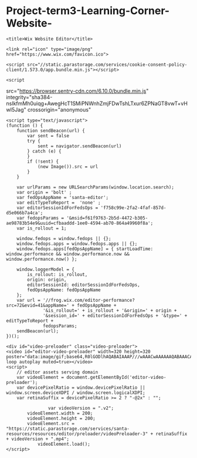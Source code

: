 # Project-term3-Learning-Corner-Website-
<!DOCTYPE html>
<!--[if lte IE 9]>     <html class="no-js ie"> <![endif]-->
<!--[if gt IE 9]><!--> <html class="no-js"> <!--<![endif]-->
<head>
    <meta charset="utf-8">
<meta http-equiv="X-UA-Compatible" content="IE=Edge">
<meta http-equiv="Cache-Control" content="no-cache">

    <title>Wix Website Editor</title>
    
    <link rel="icon" type="image/png" href="https://www.wix.com/favicon.ico">

    <script src="//static.parastorage.com/services/cookie-consent-policy-client/1.573.0/app.bundle.min.js"></script>
<script src="//static.parastorage.com/services/tag-manager-client/1.427.0/hostTags.bundle.min.js"></script>
<script>
    if (window.consentPolicyManager) {
        window.consentPolicyManager.init({
            baseUrl: window.location.origin,
            consentPolicy: {"functional":true,"analytics":true,"advertising":true,"dataToThirdParty":true,"essential":true}
    });
    }
</script>
<script>
    if (window.wixTagManager) {
        window.wixTagManager.init(window.wixTagManager.HOST_NAMES.EDITOR, 'en');
    }
</script>
    <script
  src="https://browser.sentry-cdn.com/6.10.0/bundle.min.js"
  integrity="sha384-nsIkfmMh0uiqg+AwegHcT1SMiPNWnhZmjFDwTshLTxur6ZPNaGT8vwT+vHwI5Jag"
  crossorigin="anonymous"
></script>
    <script type="text/javascript">
    (function () {
        function sendBeacon(url) {
            var sent = false
            try {
                sent = navigator.sendBeacon(url)
            } catch (e) {
            }
            if (!sent) {
                (new Image()).src = url
            }
        }

        var urlParams = new URLSearchParams(window.location.search);
        var origin = 'bolt' ;
        var fedOpsAppName = 'santa-editor';
        var editTypeToReport =  'none' ;
        var editorSessionIdForFedsOps = 'f758c99e-2fa2-4faf-857d-d5e066b7a4ca';
        var fedopsParams = '&msid=f61f9763-2b5d-4472-b305-ae98783b54e9&uuid=cfbaaddd-1ee0-4594-ab70-864a49960f8a';
        var is_rollout = 1;

        window.fedops = window.fedops || {};
        window.fedops.apps = window.fedops.apps || {};
        window.fedops.apps[fedOpsAppName] = { startLoadTime: window.performance && window.performance.now && window.performance.now() };

        window.loggerModel = {
            is_rollout: is_rollout,
            origin: origin,
            editorSessionId: editorSessionIdForFedsOps,
            fedOpsAppName: fedOpsAppName
        };
        var url = '//frog.wix.com/editor-performance?src=72&evid=41&appName=' + fedOpsAppName +
                  '&is_rollout=' + is_rollout + '&origin=' + origin +
                  '&session_id=' + editorSessionIdForFedsOps + '&type=' + editTypeToReport +
                  fedopsParams;
        sendBeacon(url);
    })();
</script>
    <link rel="stylesheet" href="https://static.parastorage.com/services/santa-editor/1.12990.0/cssCache/packages/rEditor/src/main/editor.css" type="text/css" />
            <script src="https://static.parastorage.com/unpkg-semver/wix-recorder@^1/app.bundle.min.js"></script>    
    <script type="text/javascript">
        var editorModel =  {"siteHeader":{"id":"0e1468e3-daa7-4bdc-8ca4-4390a0529af2","userId":"68683557-4d38-41db-b093-f7a05f8c48da","revision":236,"version":1630026856280,"applicationType":"HtmlWeb","documentType":"document","published":true,"pageIdList":{"masterPageJsonFileName":"686835_3115f1509891449d12d5a41c4a27f912_236.json","topology":["https:\/\/static.wix.com\/sites\/{filename}.z?v=3","https:\/\/fallback.wix.com\/wix-html-editor-pages-webapp\/pageForEditor\/{filename}?v=3"],"pages":[{"pageId":"mcu9p","title":"Contact (Sidebar)","pageJsonFileName":"686835_4edbb229b9d7ea5ae6e21c6e22893e9c_232.json"},{"pageId":"mainPage","title":"HOME","pageJsonFileName":"686835_6881f8cf4e81a55d851f9ffcf2fadd25_232.json"},{"pageId":"gnjc7","title":"STUDY TECHNIQUES","pageJsonFileName":"686835_b296891641923e846781e00dab4ab922_220.json"},{"pageId":"gibuw","title":"Notifications","pageJsonFileName":"686835_86cc65acd6c8acad8aed16385c6336e2_231.json"},{"pageId":"kgt8x","title":"Members","pageJsonFileName":"686835_f3af024218bd55c7fd339452abc7a7da_231.json"},{"pageId":"kjf3r","title":"ABOUT","pageJsonFileName":"686835_5425e4d15f7a628dae227b33af56dde5_231.json"},{"pageId":"c1t44","title":"PAST PAPERS","pageJsonFileName":"686835_30c37790abe99c0409ef37c43a224162_232.json"},{"pageId":"mcu9o","title":"Login Form","pageJsonFileName":"686835_b83f560ca7dd33ae5ab48e0f34ba9900_195.json"},{"pageId":"mcu9q","title":"Sign Up Form","pageJsonFileName":"686835_faf30b49118a2a4c624cbdacde5778e4_196.json"},{"pageId":"lriyt","title":"CAREER INFORMATION","pageJsonFileName":"686835_28426132562a896629bb5ad83cfc9dba_220.json"},{"pageId":"spoa5","title":"Files","pageJsonFileName":"686835_ea43b7b882906e627e75dc5496129422_231.json"},{"pageId":"fzvtg","title":"File Sharing (vooks and videos","pageJsonFileName":"686835_5061fdce50bfd40592a4ba62040c0f2e_236.json"},{"pageId":"d0ikp","title":"My Account","pageJsonFileName":"686835_d178759d1f814da798055088db58ada4_231.json"},{"pageId":"wf7qt","title":"Contact (First Name)","pageJsonFileName":"686835_de8347d9a882f912f851600e5c3b630b_203.json"},{"pageId":"unyg0","title":"LIBRARY","pageJsonFileName":"686835_668addd78b49f69512fae1860848f32c_236.json"},{"pageId":"b72lh","title":"CONTACT","pageJsonFileName":"686835_edf6e1dad151631930b7f9aef970455f_232.json"}]},"originalTemplateId":"5c1beed4-ac61-4783-a2ea-182dece51d13"},"metaSiteId":"f61f9763-2b5d-4472-b305-ae98783b54e9","mode":"nodebug","selenium":false,"firstSave":false,"serviceMappings":{"1":{"idInMetaSite":1,"idInApp":"0e1468e3-daa7-4bdc-8ca4-4390a0529af2","applicationType":"HtmlWeb"}},"metaSiteData":{"siteName":"learningcorner","title":"","favicon":"","metaTags":[{"name":"description","value":"","property":false},{"name":"fb_admins_meta_tag","value":"","property":false},{"name":"keywords","value":"","property":false}],"thumbnail":"","premiumFeatures":[],"indexable":true,"suppressTrackingCookies":false,"adaptiveMobileOn":true,"externalUriMappings":[],"ogImage":""},"publicUrl":"https:\/\/chantelewis97.wixsite.com\/learningcorner","relativeWixUri":"\/learningcorner","editorSessionId":"f758c99e-2fa2-4faf-857d-d5e066b7a4ca","usedMetaSiteNames":[],"runningExperiments":{"se_repeater_direction":"new","se_ooiControllers":"new","se_qrCodeToPublishedSite":"new","specs.wixCode.AtlasV2Enabled":"true","specs.marketplace.blackFridaySale":"false","se_smartWriterRedesign":"new","specs.media.MediaManager3":"true","se_mediaPanelShowCreateMediaSection":"true","specs.wos.SiteHistoryBM":"true","se_multipleItemsToNonDevUsers":"new","se_widgetGfppFix":"new","se_multilingualLocalizedSwitcher":"new","se_Ascend_crmHomeButton":"true","specs.wixCode.CodeEditorEslintRecommended":"true","specs.media-manager-g6.NewCheckout":"true","se_alternativaArenaEndpoint":"new","se_googleMapDatabinding":"new","se_allowOnlyBackendLoginSetting":"false","se_mediaPanelShowRecommendedMedia":"false","specs.wixCode.se_veloComponentsNewWorkspace":"true","se_wixBooking_bizMgrImprovement":"new","se_disableAppBuilderLayoutCalls":"new","specs.chat.HideSettingsFirstTime":"true","se_educationStudent":"new","se_changePositionOfLinkInGfpp":"old","searchSuggestions":"new","se_setAsHomePageContextMenu":"new","specs.wixCode.BMOverEditor":"true","specs.media-manager-g6.PriceWithTax":"true","se_disableNewUserVideo":"new","se_widgetDesign":"new","se_newSSRCacheTimeFrames":"new","se_migrateToMeshScreen":"1","specs.wixCode.OptionalSandbox":"true","se_nonResizableRefComponent":"new","shouldUseMediaStudioWithBothFileURLAndFileID":"new","se_wixBookings_disableDashboardOnInstall":"new","newBlogMagicMigration":"new","se_PriceWithTax":"true","se_stylablePanelElementHighlighting":"new","se_newReleasesFeed":"new","specs.chat.WidgetRedesignPhase1":"true","specs.marketplace.editorx-for-1484cb44-49cd-5b39-9681-75188ab429de":"true","se_localizedLanguagePicker":"new","se_enableFileShareDashboard":"false","se_tooManyPagesLimitation":"new","se_panelHeaderBackButton":"new","specs.velo.CreateVeloPackageConfigBackend":"true","specs.wixCode.codereuse-useV2RepositoryUrl":"true","WixStoresLaunch":"new","se_siteMenuErrorsHandling":"new","specs.wixCode.helpTopics":"true","specs.marketplace.newReviewComponent":"true","specs.wixCode.hideWrongParamAssignErrors":"true","se_silentPreInstall":"new","se_newCustomTypesFlow":"new","se_attachHighlightRespectsScroll":"new","se_editorxNewProGalleryAddPanelSectionDesign":"new","specs.marketplace.hideDevName":"true","se_privacyGDPRInSettings":"new","se_newBlogQuickMigration":"new","specs.media.MediaManager3Migrate":"true","specs.codeEmbed.CustomCodeOnly":"true","se_blocksNewServer":"new","specs.wixCode.EditorDeeplinksInBM":"true","specs.wixCode.newCodeTemplates":"false","se_smartWriter":"new","specs.marketplace.use-new-marketplace":"true","se_focusBoxUIChanges":"new","se_enableDragFromEditBox":"new","se_NewHorizontalMenuLimitedHoverFeatures":"new","se_newLinkPanelFlowForAnchors":"new","se_multilingualReOnboarding":"new","se_appBuilderNameWithAsyncValidation":"new","se_requirejsCrossorigin":"new","se_UploadButtonVideoQuotaBanner":"old","se_wixBookings_HealthWaivers":"new","se_EditorSearchBMIntegration":"new","se_showDisplayNameInEditBox":"new","se_fedopsLogger":"new","se_InputElementsRemoveLabelToggles":"new","se_wixBookings_IntroFunnelPreInstallation":"new","specs.wixData.SignatureInput":"true","se_mediaPanelAddSection":"B","se_stylableMulticompDesign":"new","se_chat_button_added":"new","se_UploadButtonMultipleFiles":"new","videobox_databinding":"new","rcToTestSiteOnEditorX":"true","se_removeSeoSet":"new","se_flushBIOnUnload":"new","se_UploadButtonMaxFileSize":"old","se_mediaPanelIcon":"C","specs.wixCode.tbfSupportArrowFunctions":"true","specs.funnel.NewIntroEnableAppSuggestions":"true","specs.wixCode.DataBackupsInEditor":"true","se_Ascend_splitChatAndInbox":"true","se_colorPickerRedesign":"new","se_mediaPanelColor":"orange","se_AddPanelOnlinePrograms":"old","se_wixBooking_LearnMore6thButton":"new","specs.wos.displayOldBlog":"true","se_googleTranslate":"new","se_disableUpdateJsonFromMeasureMapDuringRealDrag":"new","specs.wixCode.cacheNotificationFromServer":"true","specs.stores.DropshippingNewFunnelFK":"true","se_AddPanelStripSectionAsTopSection":"new","se_sentryNext":"new","se_siteMembersLink":"new","specs.ident.UpdateMembersPermsOnEditor":"true","se_typescriptCodeEditor":"new","se_addSectionHoverUI":"new","specs.wixCode.codereuse-useNewPkgRepositoryUrl":"true","se_multilingualTranslationDups":"new","specs.ascend.AccessPackagePicker":"true","se_bgScrollEffects_phaseTwo":"new","se_multilingualPinLayout":"new","specs.wixCode.useContextEndpoint":"true","se_csaveConcurrentEditingPopup":"new","se_UploadButtonPreviewSelectedFile":"new","specs.wixCode.renameSiteMonitoringToLogging":"true","ds_csave":"new","se_wixBooking_EditorXContent":"new","se_wixStores_installStoresOnUserIntent":"true","developerModeToggle":"new","specs.wixData.appPages":"true","se_disableOoiGfppControllerClickedEvent":"new","specs.wixCode.NewSandboxLiveControl":"true","specs.wixCode.wixDataUnifiedIcons":"true","se_handleTooManySitesForFreeUserException":"new","specs.support.LessCapabilitiesForSupportUser":"old","YontiEditorConduction":"old","se_newMaxStretchValue":"new","se_phoneInputCustomFormats":"new","se_siteDraftModeEditorExperience":"new","specs.wixCode.CodeEditorDarkThemeV2":"false","newBlogNewPostListSections":"true","se_playInteractionFromModeBar":"new","se_stylablePanelNewElementreeInfra":"new","se_multilingualHideGfpp":"new","se_newWorkspace":"new","se_multilingualOneClickTranslation":"new","se_newAddPanel":"new","specs.abTranslate.santa-editor.abSpec-specs.wixCode.veloRebranding":"1","se_addNewAnchorFromAnchorMenu":"new","se_stylablePanel":"new","se_multilingualHidePageActions":"new","se_removeTextButtons":"true","se_removeAllGuides":"new","se_multilingualModeV2":"new","specs.wixCode.CodeEditorTheme":"true","specs.wixCode.se_debugging_triggerBEfunction":"true","specs.experts.FeedBackNg2":"true","specs.wixCode.BackupBeforeImport":"true","se_newSentryVm":"new","specs.wixCode.veloRebranding":"true","se_mediaPanelNewTexts":"true","se_stylableButtonThemes":"new","se_layersAutofocus":"new","se_optimisticDrag":"new","ricos_databinding":"new","specs.marketplace.complete-install":"true","displayWixAdsNewVersion":"new","se_EditorSearch":"new","rcToTestSiteOnSantaEditor":"true","se_wixBookings_IntroFunnelV2":"new","se_hideOldBlogManagePostsGfppButtons":"new","specs.madeforBaseUI":"false","se_videoPlayerNewPresets":"new","se_addPanel_vectorArt_featuredSection":"new","specs.wixCode.EmptyStateInBM":"true","se_wixBookings_newAddPanel":"new","specs.marketplace.supported-by-editorx":"false","se_siteMembersMultilingual":"new","dm_includeSdkVersionTpaSettingsUrl":"new","specs.wixCode.FirstCreatedCollectionHelper":"false","se_csaveEditingPopup":"new","newBlogPostListWidgetSections":"new","se_dynamicPagesComboboxLayoutTweaks":"new","specs.marketplace.showDealerBanner":"true","se_obMigrationFlow":"new","se_seoTagOptionsUpdate":"new","se_full_screen_by_form_factor_on_editorx":"new","specs.marketplace.editorx-for-14517e1a-3ff0-af98-408e-2bd6953c36a2":"true","se_editorXInputLabels":"new","se_NewHorizontalMenuReplaceOldPresetsInAddPanel":"new","specs.wixCode.typescriptCodeEditorInAppBuilder":"true","se_removeSettingsGFPPVerticalAnchorMenu":"new","se_NewHorizontalMenuApplyCssFixer":"new","specs.wixCode.se_debugging_triggerBEfunctionOnEditorX":"true","se_wixBooking_6thButtonWithLinkToPagesPanel":"old","se_UploadButtonPopperContent":"new","specs.wixData.UnifyExperience":"true","specs.ascend.AscendAwareness":"true","se_addAppOnRelatedAppClick":"new","searchExpandableLayout":"old","se_showSeoAndAccessibilityForStyleOnlyText":"new","se_addAnchorMenu_newFlows":"old","se_rcmRemoveUndo":"old","se_openAnchorSettingOnAdd":"new","se_stylablePanelVerticalMode":"A","se_enableOpenModalPanelForTPAs":"new","se_newQABSocialNetworks":"new"},"languageCode":"en","metaSiteTemplate":false,"siteMetaData":{"preloader":{"uri":"","enabled":false},"contactInfo":{"companyName":"","phone":"","fax":"","email":"","address":""},"hasMobileStructure":false,"quickActions":{"socialLinks":[],"colorScheme":"dark","configuration":{"quickActionsMenuEnabled":false,"navigationMenuEnabled":true,"phoneEnabled":false,"emailEnabled":false,"addressEnabled":false,"socialLinksEnabled":false}},"headTags":"","renderHints":{"containsTPA":true,"isMeshReady":true,"containsAppPart":false,"containsAppPart2":false,"componentsCount":{"wysiwyg.viewer.components.ExpandableMenu":1,"wysiwyg.viewer.components.QuickActionBar":1,"wysiwyg.viewer.components.HeaderContainer":1,"wysiwyg.viewer.components.inputs.TextInput":11,"wysiwyg.viewer.components.FiveGridLine":1,"wysiwyg.viewer.components.VectorImage":12,"wysiwyg.viewer.components.Column":17,"wysiwyg.viewer.components.LoginSocialBar":1,"wysiwyg.viewer.components.menus.DropDownMenu":2,"wysiwyg.viewer.components.LinkBar":5,"platform.components.AppWidget":4,"wysiwyg.viewer.components.StripColumnsContainer":13,"mobile.core.components.Page":16,"wysiwyg.viewer.components.VerticalLine":1,"wysiwyg.viewer.components.MenuToggle":1,"wysiwyg.viewer.components.inputs.TextAreaInput":2,"wysiwyg.viewer.components.SiteRegionContainer":1,"wysiwyg.viewer.components.PagesContainer":1,"wysiwyg.viewer.components.tpapps.TPAMultiSection":1,"wysiwyg.viewer.components.tpapps.TPAWidget":1,"wysiwyg.viewer.components.WPhoto":17,"wysiwyg.viewer.components.WRichText":63,"mobile.core.components.Container":15,"wysiwyg.viewer.components.FormContainer":4,"wysiwyg.viewer.components.SiteButton":9,"wysiwyg.viewer.components.BackToTopButton":1,"wysiwyg.viewer.components.PopupCloseIconButton":3,"wysiwyg.viewer.components.PopupContainer":3,"wysiwyg.viewer.components.tpapps.TPAGluedWidget":1,"wixui.VideoPlayer":1,"wysiwyg.viewer.components.MenuContainer":1,"wysiwyg.viewer.components.PageGroup":1,"wysiwyg.viewer.components.FooterContainer":1,"wixui.StylableButton":8,"wysiwyg.viewer.components.MediaContainer":2,"wysiwyg.viewer.components.tpapps.TPASection":4,"wysiwyg.viewer.components.Repeater":2,"platform.components.AppController":2},"applications":{"14f25924-5664-31b2-9568-f9c5ed98c9b1":{"widgetsCount":{"14f2595a-a352-3ff1-9b3c-4d21861fe58f":1}},"1537b24e-29d1-6d8f-b8e1-d6860f2f70b9":{"widgetsCount":{"1537b264-0a4d-ca5e-52b9-980bc763d50a":1,"35a4cb97-c8cd-4ee9-ac3c-89c13c8493d6":1}},"14dbefd2-01b4-fb61-32a7-3abd44da4908":{"widgetsCount":{"14dbefdd-0f55-0dfe-70a2-79a8fe7ee7b9":1}},"14cc59bc-f0b7-15b8-e1c7-89ce41d0e0c9":{"controllersCount":{"members":1}},"dataBinding":{"controllersCount":{"router_dataset":1}},"14cffd81-5215-0a7f-22f8-074b0e2401fb":{"widgetsCount":{"14dd1af6-3e02-63db-0ef2-72fbc7cc3136":1}},"14517e1a-3ff0-af98-408e-2bd6953c36a2":{"widgetsCount":{"14517f3f-ffc5-eced-f592-980aaa0bbb5c":1}},"14ce1214-b278-a7e4-1373-00cebd1bef7c":{"controllersCount":{"wixForms":4}},"14ce28f7-7eb0-3745-22f8-074b0e2401fb":{"widgetsCount":{"14cefc05-d163-dbb7-e4ec-cd4f2c4d6ddd":1}}},"containsInteractions":true,"containsBPVariantsData":false}},"previewUrl":"https:\/\/editor.wix.com\/html\/editor\/web\/renderer\/render\/document\/0e1468e3-daa7-4bdc-8ca4-4390a0529af2?metaSiteId=f61f9763-2b5d-4472-b305-ae98783b54e9&editorSessionId=f758c99e-2fa2-4faf-857d-d5e066b7a4ca","permissionsInfo":{"loggedInUserId":"cfbaaddd-1ee0-4594-ab70-864a49960f8a","ownerId":"68683557-4d38-41db-b093-f7a05f8c48da","loggedInUserRoles":[{"role":"siteCoOwner"}],"permissions":[]},"geo":"ZAF","metaSiteFlags":["UrlMigrated","UseHttps"],"userProfile":{"imageUrl":"https:\/\/gravatar.com\/avatar\/73205245ee5bbf536bb17d9aee4b0284?d=blank"},"isDacRollout":false,"isDraft":false}; var serviceTopology = {"scriptsLocationMap":{"dealer-client-api":"https://static.parastorage.com/services/dealer-client-api/1.1405.0","dealer-react-viewer":"https://static.parastorage.com/services/dealer-react-viewer/1.36.0","site-generator-statics-metadata":"https://static.parastorage.com/services/site-generator-statics-metadata/1.1703.0","editor-platform-host-integration":"https://static.parastorage.com/services/editor-platform-host-integration/1.164.0","santa-editor":"https://static.parastorage.com/services/santa-editor/1.12990.0","wix-code-classic-editor":"https://static.parastorage.com/services/wix-code-classic-editor/1.1279.547","wix-code-viewer-app":"https://static.parastorage.com/services/wix-code-viewer-app/1.1479.164","marketplace-component":"https://static.parastorage.com/services/marketplace-component/1.3666.0","react-dealer-viewer":"https://static.parastorage.com/services/react-dealer-viewer/1.1285.0","editor-presets-bundle":"https://static.parastorage.com/services/editor-presets-bundle/1.94.0","dbsm-viewer-app":"https://static.parastorage.com/services/dbsm-viewer-app/1.3716.0","fallback-viewer-app":"https://static.parastorage.com/services/fallback-viewer-app/1.0.0","responsive-editor-common-infra":"https://static.parastorage.com/services/responsive-editor-common-infra/1.15.0","wix-bolt":"https://static.parastorage.com/services/wix-bolt/1.7403.0","dealer-cms-translations":"https://static.parastorage.com/services/dealer-cms-translations/1.4835.0","promote-analytics-adapter":"https://static.parastorage.com/services/promote-analytics-adapter/2.759.0","wix-music-embed":"https://static.parastorage.com/services/wix-music-embed/1.26.0","santa-resources":"https://static.parastorage.com/services/santa-resources/1.2.0","wixapps":"https://static.parastorage.com/services/wixapps/2.486.0","js-platform-editor-sdk":"https://static.parastorage.com/services/js-platform-editor-sdk/1.1716.0","ecommerce":"https://static.parastorage.com/services/ecommerce/1.203.0","advanced-seo-client":"https://static.parastorage.com/services/advanced-seo-client/1.1746.0","dbsm-editor-app":"https://static.parastorage.com/services/dbsm-editor-app/1.5217.0","santa-platform-apps-container":"https://static.parastorage.com/services/santa-platform-apps-container/1.843.0","langs":"https://static.parastorage.com/services/langs/2.577.0","responsive-editor":"https://static.parastorage.com/services/responsive-editor/1.1818.0","semi-native-sdk":"https://static.parastorage.com/services/semi-native-sdk/1.8.0","automation":"https://static.parastorage.com/services/automation/1.23.0","wix-code-editor-app":"https://static.parastorage.com/services/wix-code-editor-app/1.1667.193","wix-thunderbolt":"https://static.parastorage.com/services/wix-thunderbolt/1.7831.0","web":"https://static.parastorage.com/services/web/2.1229.80","sitemembers":"https://static.parastorage.com/services/sm-js-sdk/1.31.0","notifications-widget-component":"https://static.parastorage.com/services/notifications-widget-component/1.905.0","responsive-blocks-packages":"https://static.parastorage.com/services/responsive-blocks-packages/1.2133.0","universal-editor-app":"https://static.parastorage.com/services/universal-editor-app/1.932.0","editor-elements":"https://static.parastorage.com/services/editor-elements/1.6512.0","tpa":"https://static.parastorage.com/services/tpa/2.1065.0","add-panel-data-classic-editor":"https://static.parastorage.com/services/add-panel-data-classic-editor/1.580.0","wix-code-platform":"https://static.parastorage.com/services/wix-code-platform/1.949.0","responsive-editor-presets-metadata":"https://static.parastorage.com/services/responsive-editor-presets-metadata/1.1579.0","locale-dataset-data":"https://static.parastorage.com/services/locale-dataset-data/1.2907.0","santa":"https://static.parastorage.com/services/santa/1.11783.0","linguist-flags":"https://static.parastorage.com/services/linguist-flags/1.663.0","promote-seo-renderer":"https://static.parastorage.com/services/promote-seo-renderer/1.2.0","skins":"https://static.parastorage.com/services/skins/2.1229.80","santa-site-auth-module":"https://static.parastorage.com/services/santa-site-auth-module/1.9.0","document-management":"https://static.parastorage.com/services/document-management/1.6728.0","responsive-editor-packages":"https://static.parastorage.com/services/responsive-editor-packages/1.7669.0","manage-installed-apps":"https://static.parastorage.com/services/manage-installed-apps/1.1323.0","wixcode-namespaces":"https://static.parastorage.com/services/wixcode-namespaces/1.879.0","media-gallery-g5":"https://static.parastorage.com/services/media-gallery-g5/1.1206.0","core":"https://static.parastorage.com/services/core/2.1229.80","santa-langs":"https://static.parastorage.com/services/santa-langs/1.11047.0","ck-editor":"https://static.parastorage.com/services/ck-editor/1.87.3","wixmp-sdk":"https://static.parastorage.com/services/wixmp-sdk/1.16.0","marketplace-editor-container":"https://static.parastorage.com/services/marketplace-editor-container/1.2405.2","bootstrap":"https://static.parastorage.com/services/bootstrap/2.1229.80","editorx-santa-editor-bridge":"https://static.parastorage.com/services/editorx-santa-editor-bridge/1.1084.0","members-area-app-definitions":"https://static.parastorage.com/services/members-area-app-definitions/1.464.0","js-platform-apps-configuration":"https://static.parastorage.com/services/js-platform-apps-configuration/1.235.0","wix-code-code-editor":"https://static.parastorage.com/services/wix-code-code-editor/1.772.0","wix-ui-santa":"https://static.parastorage.com/services/wix-ui-santa/1.1645.0","blocks-client-viewer-app":"https://static.parastorage.com/services/blocks-client-viewer-app/1.20.0","tpa-gfpp-data":"https://static.parastorage.com/services/tpa-gfpp-data/1.946.0"},"scriptsVersionsMap":{"santa-data-fixer":"1.1402.0","ghostable-structure-builder":"1.150.0","santa-main-r":"1.100.0","simple-all-pages":"1.0.0","remote-widget-assets-wrapper":"1.5.0","remote-widget-structure-builder":"1.226.0","santa-site-metadata":"1.1880.0","stylable-santa-flatten":"2.0.222","ghostable-builder":"1.3.0"},"serverName":"wix.com","siteAssetsServerUrl":"https://siteassets.parastorage.com/pages","htmlComponentServer":"https://0.htmlcomponentservice.com","staticHTMLComponentUrl":"https://f61f9763-2b5d-4472-b305-ae98783b54e9.filesusr.com/","baseDomain":"wix.com","basePublicUrl":"https://www.wix.com/","editorPageStoreUrl":"https://fallback.wix.com/wix-html-editor-pages-webapp/pageForEditor","directStaticServerUrl":"https://static.42.wix.com/","scriptsDomainUrl":"https://static.parastorage.com/","locationStaticServerUrl":"https://static.42.wix.com/","publicPageStoreUrl":"https://publicorigin.wix.com/wix-public-html-renderer/page","publicStaticsUrl":"//static.parastorage.com/services/wix-public/1.299.0/","publicStaticBaseUri":"//static.parastorage.com/services/wix-public/1.299.0/","wixCloudSiteExtensionsServiceUrl":"https://editor.wix.com/wix-code-service","appMarketEditorApiUrl":"https://editor.wix.com/_api/app-market-api/apps","appMarketEditorNewUrl":"https://editor.wix.com/wix-app-market/editor","appMarketEditorUrl":"https://editor.wix.com/app-market-editor","appStoreUrl":"https://editor.wix.com/wix-apps","autoSaveUrl":"https://editor.wix.com/html/autosave/","biServerUrl":"https://frog.wix.com","blobUrl":"https://static.parastorage.com/wix_blob","commonServicesUrl":"https://api.wix.com/common-services","createFacebookUrl":"https://www.wix.com/create/website/html/facebook/fb/1","createMobileUrl":"https://meditor.wix.com/site/add/","createWebsiteUrl":"https://www.wix.com/create/website/all/all/web","dashboardServiceUrl":"https://dashboard.wix.com/wix-dashboard","dashboardUrl":"https://www.wix.com/create/my-account","developerMode":false,"digitalGoodsServerUrl":"https://dgs.wixapps.net/","ecommerceCheckoutUrl":"https://www.safer-checkout.com/","ecommerceStoreManagerUrl":"https://editor.wix.com/ecommerce","editorAssetsBaseUrl":"https://editorassets.parastorage.com/","editorServerRoot":"https://editor.wix.com/html/editor/web","appStudioServerRoot":"https://editor.wix.com/html/app-builder/web","editorServerRootFB":"https://editor.wix.com/html/editor/fb","emailServer":"https://assets.wix.com/common-services/notification/invoke","floggerUrl":"https://frog.wix.com","helpServer":"https://lc.wix.com/support/main/html5","htmlEditorRootUrl":"https://editor.wix.com/html/editor","locationBaseDomain":"42.wix.com","locationStaticServerRootUrl":"https://static.42.wix.com","mediaGalleryBaseUrl":"https://editor.wix.com/_partials/media-gallery-ng/0.354.0/","mediaGalleryBaseUrlB":"https://editor.wix.com/_partials/media-gallery-ng/0.354.0/","mediaGalleryG5BaseUrl":"https://editor.wix.com/_partials/media-gallery-g5/1.1206.0/","mediaGalleryG5StaticBaseUrl":"//static.parastorage.com/services/media-gallery-g5/1.1206.0/","mediaGalleryStaticBaseUrl":"//static.parastorage.com/services/media-gallery-ng/0.354.0/","mediaGalleryStaticBaseUrlB":"//static.parastorage.com/services/media-gallery-ng/0.354.0/","mediaManagerUrl":"https://editor.wix.com/_partials/media-gallery-g5/1.1206.0/","mediaManagerFrameUrl":"https://static.parastorage.com/unpkg-semver/media-frame@%5E1/MediaFrame.bundle.min.js","mediaRootUrl":"https://static.wixstatic.com/","mediaServerRoot":"wix.com","nestedComponentsMapUrl":"","premiumServerUrl":"https://premium.wix.com","premiumStateApiUrl":"https://editor.wix.com/_api/wix/getTpaPremiumState","productionMode":true,"screenshotServiceUrl":"https://screenshoter.wixpress.com/v1/screenshots","siteMembersUrl":"https://users.wix.com/wix-sm","staticAudioUrl":"https://music.wixstatic.com/mp3","staticDocsUrl":"https://docs.wixstatic.com/ugd","staticMediaUrl":"https://static.wixstatic.com/media","staticServerFallbackUrl":"https://static.parastorage.com/","staticServerUrl":"https://static.wix.com/","staticVideoUrl":"https://video.wixstatic.com/","wixCloudBaseDomain":"wix-code.com","wixCloudEditorBaseUrl":"https://editor.wix.com/wix-code-ide-server","wixCodeIdeServerUrl":"https://code.wix.com/wix-code-ide-server","wixCodeServiceUrl":"https://code.wix.com/wix-code-service","wixCloudMonitoringHubUrl":"https://editor.wix.com/_api/cloud-monitoring-hub","wixCodeMonitoringHubUrl":"https://monitoringhub.wix.com","staticVideoHeadRequestUrl":"https://storage.googleapis.com/video.wixstatic.com","wixStoresMigrationServiceUrl":"https://editor.wix.com/_api/wix-ecommerce-migration-web/","feedbackServiceUrl":"https://editor.wix.com/_api/feedback-server","salesSystemResolverUrl":"https://editor.wix.com/_api/wix/salesSystemResolver","dealerUrl":"https://editor.wix.com/_api/wix-dealer-integration-webapp","mediaUploadServerUrl":"https://files.wix.com/","adaptiveVideoDomain":"https://files.wix.com/","userFileDomainUrl":"filesusr.com","businessManagerUrl":"https://manage.wix.com/dashboard","linguistUrl":"/_api/linguist","editorWorkerBaseUrl":"https://editor.wix.com/_partials","businessManagerDomain":"https://manage.wix.com","editorRootUrl":"https://editor.wix.com/"}; 
var debugMode = "nodebug";
var siteId = '0e1468e3-daa7-4bdc-8ca4-4390a0529af2';

var siteHeader =  {"id":"0e1468e3-daa7-4bdc-8ca4-4390a0529af2","userId":"68683557-4d38-41db-b093-f7a05f8c48da","revision":236,"version":1630026856280,"applicationType":"HtmlWeb","documentType":"document","published":true,"pageIdList":{"masterPageJsonFileName":"686835_3115f1509891449d12d5a41c4a27f912_236.json","topology":["https:\/\/static.wix.com\/sites\/{filename}.z?v=3","https:\/\/fallback.wix.com\/wix-html-editor-pages-webapp\/pageForEditor\/{filename}?v=3"],"pages":[{"pageId":"mcu9p","title":"Contact (Sidebar)","pageJsonFileName":"686835_4edbb229b9d7ea5ae6e21c6e22893e9c_232.json"},{"pageId":"mainPage","title":"HOME","pageJsonFileName":"686835_6881f8cf4e81a55d851f9ffcf2fadd25_232.json"},{"pageId":"gnjc7","title":"STUDY TECHNIQUES","pageJsonFileName":"686835_b296891641923e846781e00dab4ab922_220.json"},{"pageId":"gibuw","title":"Notifications","pageJsonFileName":"686835_86cc65acd6c8acad8aed16385c6336e2_231.json"},{"pageId":"kgt8x","title":"Members","pageJsonFileName":"686835_f3af024218bd55c7fd339452abc7a7da_231.json"},{"pageId":"kjf3r","title":"ABOUT","pageJsonFileName":"686835_5425e4d15f7a628dae227b33af56dde5_231.json"},{"pageId":"c1t44","title":"PAST PAPERS","pageJsonFileName":"686835_30c37790abe99c0409ef37c43a224162_232.json"},{"pageId":"mcu9o","title":"Login Form","pageJsonFileName":"686835_b83f560ca7dd33ae5ab48e0f34ba9900_195.json"},{"pageId":"mcu9q","title":"Sign Up Form","pageJsonFileName":"686835_faf30b49118a2a4c624cbdacde5778e4_196.json"},{"pageId":"lriyt","title":"CAREER INFORMATION","pageJsonFileName":"686835_28426132562a896629bb5ad83cfc9dba_220.json"},{"pageId":"spoa5","title":"Files","pageJsonFileName":"686835_ea43b7b882906e627e75dc5496129422_231.json"},{"pageId":"fzvtg","title":"File Sharing (vooks and videos","pageJsonFileName":"686835_5061fdce50bfd40592a4ba62040c0f2e_236.json"},{"pageId":"d0ikp","title":"My Account","pageJsonFileName":"686835_d178759d1f814da798055088db58ada4_231.json"},{"pageId":"wf7qt","title":"Contact (First Name)","pageJsonFileName":"686835_de8347d9a882f912f851600e5c3b630b_203.json"},{"pageId":"unyg0","title":"LIBRARY","pageJsonFileName":"686835_668addd78b49f69512fae1860848f32c_236.json"},{"pageId":"b72lh","title":"CONTACT","pageJsonFileName":"686835_edf6e1dad151631930b7f9aef970455f_232.json"}]},"originalTemplateId":"5c1beed4-ac61-4783-a2ea-182dece51d13"}; ;
var editorVersionsInfo = {"userOverride":"none","isEligibleForSwitch":false,"isNewUser":true};
var commonConfig = {"brand":"wix"};        var shiftedFromHtmlToNewEditor = true;
    </script>
    </head>

<body>

    <div id="video-preloader" class="video-preloader">
    <video id="editor-video-preloader" width=320 height=320 poster="data:image/gif;base64,R0lGODlhAQABAIAAAP///wAAACwAAAAAAQABAAACAkQBADs=" loop autoplay muted=true></video>
    <script>
        // editor assets serving domain
        var videoElement = document.getElementById('editor-video-preloader');
        var devicePixelRatio = window.devicePixelRatio || window.screen.deviceXDPI / window.screen.logicalXDPI;
        var retinaSuffix = devicePixelRatio >= 2 ? "-@2x" : "";

                    var videoVersion = ".v2";
            videoElement.width = 200;
            videoElement.height = 200;
            videoElement.src = "https://static.parastorage.com/services/santa-resources/resources/editor/preloader/videoPreloader-3" + retinaSuffix + videoVersion + ".mp4";
                videoElement.load();
    </script>
</div>
<div id="root"></div>
<script type="text/javascript">
    var santaBase = 'https://static.parastorage.com/services/santa/1.11783.0';
    var editorBase = 'https://static.parastorage.com/services/santa-editor/1.12990.0';
    var editorVersionSource = 'rollout';
</script>

<script src="https://static.parastorage.com/services/third-party/requirejs/2.1.15/require.min.js" crossorigin="anonymous"></script>
<script src="https://static.parastorage.com/polyfill/v3/polyfill.min.js?flags=gated&features=es2019%2Ces2018%2Ces2017%2Ces2016%2Ces2015%2Cdefault%2Cfetch%2CIntersectionObserver%2CIntersectionObserverEntry%2Ces2021" crossorigin="anonymous"></script>
<script src="https://static.parastorage.com/services/santa-editor/1.12990.0/init.bundle.js" crossorigin="anonymous"></script>
<script src="https://static.parastorage.com/services/santa-editor/1.12990.0/dist/bundle/main.min.js" crossorigin="anonymous"></script>



</body>
</html>

